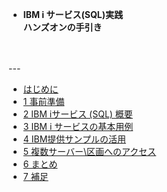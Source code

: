 <!-- docs/_sidebar.md -->

* <b>IBM i サービス(SQL)実践<br>ハンズオンの手引き</b>

<p>　</p>
---

* [はじめに](/)
* [1 事前準備](/1_事前準備.md)
* [2 IBM iサービス (SQL) 概要](/2_IBM_i_サービス_SQL_概要.md)
* [3 IBM i サービスの基本用例](/3_IBM_i_サービスの基本用例.md)
* [4 IBM提供サンプルの活用](/4_IBM提供サンプルの活用.md)
* [5 複数サーバー\区画へのアクセス](/5_複数サーバー_区画へのアクセス.md)
* [6 まとめ](/6_まとめ.md)
* [7 補足](/7_補足.md)

